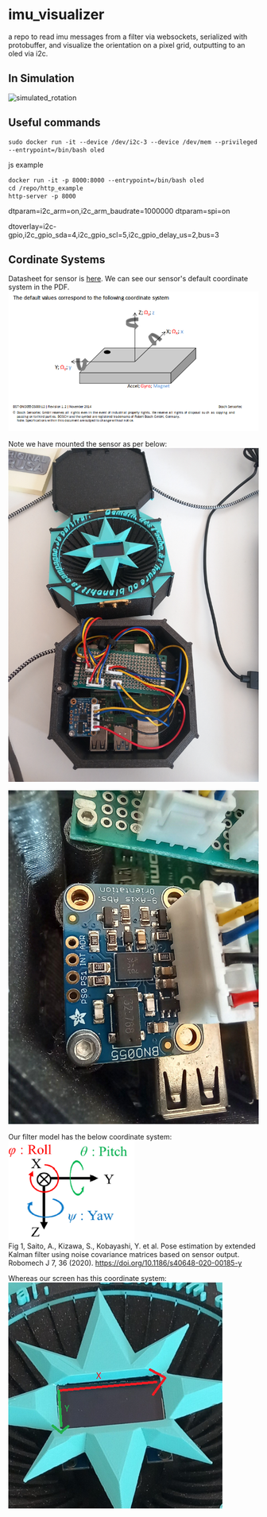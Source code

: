 # imu_visualizer
a repo to read imu messages from a filter via websockets, serialized with protobuffer, and visualize the orientation on a pixel grid, outputting to an oled via i2c.


## In Simulation
![simulated_rotation](assets/visualizer_rotation.gif)


## Useful commands

```
sudo docker run -it --device /dev/i2c-3 --device /dev/mem --privileged --entrypoint=/bin/bash oled
```

js example
```
docker run -it -p 8000:8000 --entrypoint=/bin/bash oled
cd /repo/http_example
http-server -p 8000
```

dtparam=i2c_arm=on,i2c_arm_baudrate=1000000
dtparam=spi=on

dtoverlay=i2c-gpio,i2c_gpio_sda=4,i2c_gpio_scl=5,i2c_gpio_delay_us=2,bus=3

## Cordinate Systems

Datasheet for sensor is [here](https://cdn-shop.adafruit.com/datasheets/BST_BNO055_DS000_12.pdf). We can see our sensor's default coordinate system in the PDF.   
![coordinate_system](assets/bosch_coordinate_system.png)

Note we have mounted the sensor as per below:  
![sensor_mounting](assets/sensor_mounting.jpg)

![sensor_mounting2](assets/sensor_mounting2.jpg)

Our filter model has the below coordinate system:  
![saito_model_system](assets/saito_model_coordinates.PNG)  
Fig 1, Saito, A., Kizawa, S., Kobayashi, Y. et al. Pose estimation by extended Kalman filter using noise covariance matrices based on sensor output. Robomech J 7, 36 (2020). https://doi.org/10.1186/s40648-020-00185-y

Whereas our screen has this coordinate system:  
![screen_coordinate_system](assets/screen_coordinate_system.png)  